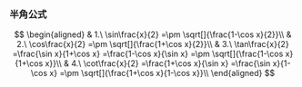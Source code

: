 ### 半角公式

$$
\begin{aligned}
	& 1.\ \sin\frac{x}{2} =\pm \sqrt[]{\frac{1-\cos x}{2}}\\
	& 2.\ \cos\frac{x}{2} =\pm \sqrt[]{\frac{1+\cos x}{2}}\\
	& 3.\ \tan\frac{x}{2} =\frac{\sin x}{1+\cos x} =\frac{1-\cos x}{\sin x} =\pm \sqrt[]{\frac{1-\cos x}{1+\cos x}}\\
	& 4.\ \cot\frac{x}{2} =\frac{1+\cos x}{\sin x} =\frac{\sin x}{1-\cos x} =\pm \sqrt[]{\frac{1+\cos x}{1-\cos x}}\\
\end{aligned}
$$
